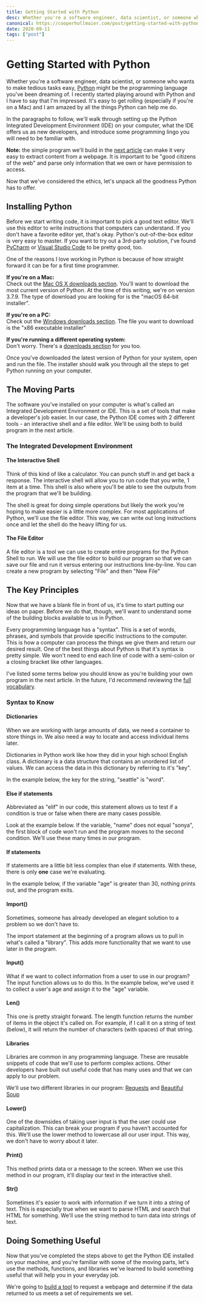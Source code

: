 ```yaml
---
title: Getting Started with Python
desc: Whether you're a software engineer, data scientist, or someone who wants to make tedious tasks easy, Python might be the programming language you've been dreaming of.
canonical: https://cooperhollmaier.com/post/getting-started-with-python/
date: 2020-09-11
tags: ["post"]
---
```


# Getting Started with Python

Whether you're a software engineer, data scientist, or someone who wants to make tedious tasks easy, [Python](https://www.python.org/) might be the programming language you've been dreaming of. I recently started playing around with Python and I have to say that I'm impressed. It's easy to get rolling (especially if you're on a Mac) and I am amazed by all the things Python can help me do.

In the paragraphs to follow, we'll walk through setting up the Python Integrated Development Environment (IDE) on your computer, what the IDE offers us as new developers, and introduce some programming lingo you will need to be familiar with.

**Note:** the simple program we'll build in the [next article](https://cooperhollmaier.com/article/build-a-simple-program) can make it very easy to extract content from a webpage. It is important to be "good citizens of the web" and parse only information that we own or have permission to access.

Now that we've considered the ethics, let's unpack all the goodness Python has to offer.

## Installing Python

Before we start writing code, it is important to pick a good text editor. We'll use this editor to write instructions that computers can understand. If you don't have a favorite editor yet, that's okay. Python's out-of-the-box editor is very easy to master. If you want to try out a 3rd-party solution, I've found [PyCharm](https://www.jetbrains.com/pycharm/download) or [Visual Studio Code](https://code.visualstudio.com/download) to be pretty good, too.

One of the reasons I love working in Python is because of how straight forward it can be for a first time programmer.

**If you're on a Mac:**  
Check out the [Mac OS X downloads section](https://www.python.org/downloads/mac-osx/). You'll want to download the most current version of Python. At the time of this writing, we're on version 3.7.9\. The type of download you are looking for is the "macOS 64-bit installer".

**If you're on a PC:**  
Check out the [Windows downloads section](https://www.python.org/downloads/windows/). The file you want to download is the "x86 executable installer"

**If you're running a different operating system:**  
Don't worry. There's a [downloads section](https://www.python.org/download/other/) for you too.

Once you've downloaded the latest version of Python for your system, open and run the file. The installer should walk you through all the steps to get Python running on your computer.

## The Moving Parts

The software you've installed on your computer is what's called an Integrated Development Environment or IDE. This is a set of tools that make a developer's job easier. In our case, the Python IDE comes with 2 different tools - an interactive shell and a file editor. We'll be using both to build program in the next article.

### The Integrated Development Environment

#### The Interactive Shell

Think of this kind of like a calculator. You can punch stuff in and get back a response. The interactive shell will allow you to run code that you write, 1 item at a time. This shell is also where you'll be able to see the outputs from the program that we'll be building.

The shell is great for doing simple operations but likely the work you're hoping to make easier is a little more complex. For most applications of Python, we'll use the file editor. This way, we can write out long instructions once and let the shell do the heavy lifting for us.

#### The File Editor

A file editor is a tool we can use to create entire programs for the Python Shell to run. We will use the file editor to build our program so that we can save our file and run it versus entering our instructions line-by-line. You can create a new program by selecting "File" and then "New File"

## The Key Principles

Now that we have a blank file in front of us, it's time to start putting our ideas on paper. Before we do that, though, we'll want to understand some of the building blocks available to us in Python.

Every programming language has a "syntax". This is a set of words, phrases, and symbols that provide specific instructions to the computer. This is how a computer can process the things we give them and return our desired result. One of the best things about Python is that it's syntax is pretty simple. We won't need to end each line of code with a semi-colon or a closing bracket like other languages.

I've listed some terms below you should know as you're building your own program in the next article. In the future, I'd recommend reviewing the [full vocabulary](https://docs.python.org/3/reference/index.html).

### Syntax to Know

#### Dictionaries

When we are working with large amounts of data, we need a container to store things in. We also need a way to locate and access individual items later.

Dictionaries in Python work like how they did in your high school English class. A dictionary is a data structure that contains an unordered list of values. We can access the data in this dictionary by referring to it's "key".

In the example below, the key for the string, "seattle" is "word".

#### Else if statements

Abbreviated as "elif" in our code, this statement allows us to test if a condition is true or false when there are many cases possible.

Look at the example below. If the variable, "name" does not equal "sonya", the first block of code won't run and the program moves to the second condition. We'll use these many times in our program.

#### If statements

If statements are a little bit less complex than else if statements. With these, there is only **one** case we're evaluating.

In the example below, if the variable "age" is greater than 30, nothing prints out, and the program exits.

#### Import()

Sometimes, someone has already developed an elegant solution to a problem so we don't have to.

The import statement at the beginning of a program allows us to pull in what's called a "library". This adds more functionality that we want to use later in the program.

#### Input()

What if we want to collect information from a user to use in our program? The input function allows us to do this. In the example below, we've used it to collect a user's age and assign it to the "age" variable.

#### Len()

This one is pretty straight forward. The length function returns the number of items in the object it's called on. For example, if I call it on a string of text (below), it will return the number of characters (with spaces) of that string.

#### Libraries

Libraries are common in any programming language. These are reusable snippets of code that we'll use to perform complex actions. Other developers have built out useful code that has many uses and that we can apply to our problem.

We'll use two different libraries in our program: [Requests](https://requests.readthedocs.io/en/master/) and [Beautiful Soup](https://www.crummy.com/software/BeautifulSoup/bs4/doc/)

#### Lower()

One of the downsides of taking user input is that the user could use capitalization. This can break your program if you haven't accounted for this. We'll use the lower method to lowercase all our user input. This way, we don't have to worry about it later.

#### Print()

This method prints data or a message to the screen. When we use this method in our program, it'll display our text in the interactive shell.

#### Str()

Sometimes it's easier to work with information if we turn it into a string of text. This is especially true when we want to parse HTML and search that HTML for something. We'll use the string method to turn data into strings of text.

## Doing Something Useful

Now that you've completed the steps above to get the Python IDE installed on your machine, and you're familiar with some of the moving parts, let's use the methods, functions, and libraries we've learned to build something useful that will help you in your everyday job.

We're going to [build a tool](https://cooperhollmaier.com/article/build-a-simple-program) to request a webpage and determine if the data returned to us meets a set of requirements we set.
